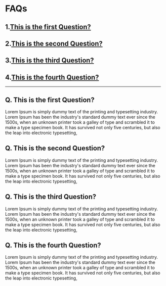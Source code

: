 # FAQs

## 1.[This is the first Question?](#one)
## 2.[This is the second Question?](#two)
## 3.[This is the third Question?](#three)
## 4.[This is the fourth Question?](#four)

<hr>

<a href="one"></a>
## Q. This is the first Question?

Lorem Ipsum is simply dummy text of the printing and typesetting industry. Lorem Ipsum has been the industry's standard dummy text ever since the 1500s, when an unknown printer took a galley of type and scrambled it to make a type specimen book. It has survived not only five centuries, but also the leap into electronic typesetting,

<a href="two"></a>
## Q. This is the second Question?

Lorem Ipsum is simply dummy text of the printing and typesetting industry. Lorem Ipsum has been the industry's standard dummy text ever since the 1500s, when an unknown printer took a galley of type and scrambled it to make a type specimen book. It has survived not only five centuries, but also the leap into electronic typesetting,

<a href="three"></a>
## Q. This is the third Question?

Lorem Ipsum is simply dummy text of the printing and typesetting industry. Lorem Ipsum has been the industry's standard dummy text ever since the 1500s, when an unknown printer took a galley of type and scrambled it to make a type specimen book. It has survived not only five centuries, but also the leap into electronic typesetting,

<a href="four"></a>
## Q. This is the fourth Question?

Lorem Ipsum is simply dummy text of the printing and typesetting industry. Lorem Ipsum has been the industry's standard dummy text ever since the 1500s, when an unknown printer took a galley of type and scrambled it to make a type specimen book. It has survived not only five centuries, but also the leap into electronic typesetting,
